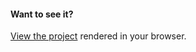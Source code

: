 #### Want to see it?

[View the project](https://html-preview.github.io/?url=https://github.com/kittrellbj/blastoff) rendered in your browser.
